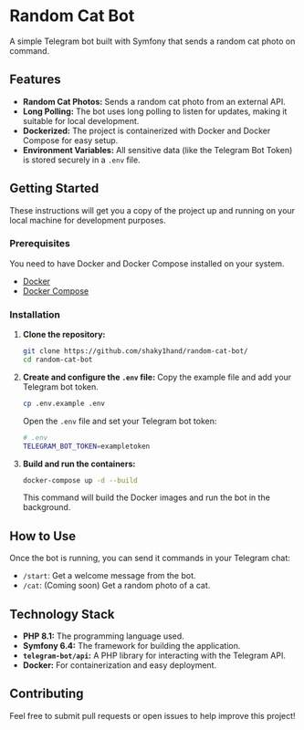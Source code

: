 # Random Cat Bot

A simple Telegram bot built with Symfony that sends a random cat photo on command.

## Features

- **Random Cat Photos:** Sends a random cat photo from an external API.
- **Long Polling:** The bot uses long polling to listen for updates, making it suitable for local development.
- **Dockerized:** The project is containerized with Docker and Docker Compose for easy setup.
- **Environment Variables:** All sensitive data (like the Telegram Bot Token) is stored securely in a `.env` file.

## Getting Started

These instructions will get you a copy of the project up and running on your local machine for development purposes.

### Prerequisites

You need to have Docker and Docker Compose installed on your system.

- [Docker](https://www.docker.com/get-started)
- [Docker Compose](https://docs.docker.com/compose/install/)

### Installation

1. **Clone the repository:**
   ```bash
   git clone https://github.com/shaky1hand/random-cat-bot/
   cd random-cat-bot
   ```

2. **Create and configure the `.env` file:**
    Copy the example file and add your Telegram bot token.
  
    ```bash
    cp .env.example .env
    ```
    Open the `.env` file and set your Telegram bot token:
  
    ```bash
    # .env
    TELEGRAM_BOT_TOKEN=exampletoken
    ```

3. **Build and run the containers:**
    ```bash
    docker-compose up -d --build
    ```

    This command will build the Docker images and run the bot in the background.

## How to Use

Once the bot is running, you can send it commands in your Telegram chat:

  - `/start`: Get a welcome message from the bot.
  - `/cat`: (Coming soon) Get a random photo of a cat.

## Technology Stack

  - **PHP 8.1:** The programming language used.
  - **Symfony 6.4:** The framework for building the application.
  - **`telegram-bot/api`:** A PHP library for interacting with the Telegram API.
  - **Docker:** For containerization and easy deployment.

## Contributing

Feel free to submit pull requests or open issues to help improve this project\!
